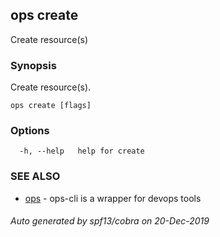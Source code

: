 ## ops create

Create resource(s)

### Synopsis

Create resource(s).

```
ops create [flags]
```

### Options

```
  -h, --help   help for create
```

### SEE ALSO

* [ops](ops.md)	 - ops-cli is a wrapper for devops tools

###### Auto generated by spf13/cobra on 20-Dec-2019
